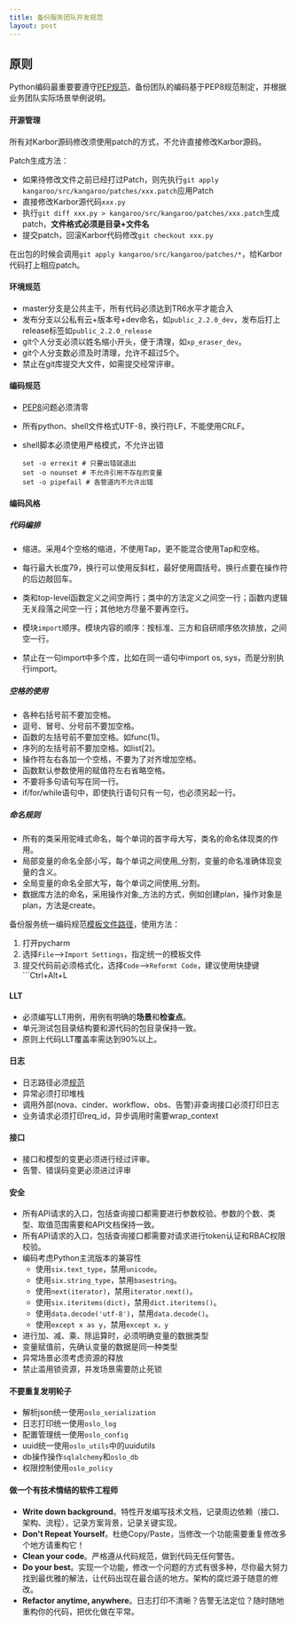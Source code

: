 ```yaml
---
title: 备份服务团队开发规范
layout: post
---
```


## 原则
Python编码最重要要遵守[PEP规范](https://www.python.org/dev/peps/pep-0008/)，备份团队的编码基于PEP8规范制定，并根据业务团队实际场景举例说明。

#### 开源管理

所有对Karbor源码修改须使用patch的方式，不允许直接修改Karbor源码。

Patch生成方法：

- 如果待修改文件之前已经打过Patch，则先执行```git apply kangaroo/src/kangaroo/patches/xxx.patch```应用Patch
- 直接修改Karbor源代码```xxx.py```
- 执行```git diff xxx.py > kangaroo/src/kangaroo/patches/xxx.patch```生成patch，**文件格式必须是目录+文件名**
- 提交patch，回滚Karbor代码修改```git checkout xxx.py```

在出包的时候会调用```git apply kangaroo/src/kangaroo/patches/*```，给Karbor代码打上相应patch。

#### 环境规范

- master分支是公共主干，所有代码必须达到TR6水平才能合入
- 发布分支以公私有云+版本号+dev命名，如```public_2.2.0_dev```，发布后打上release标签如```public_2.2.0_release```
- git个人分支必须以姓名缩小开头，便于清理，如```xp_eraser_dev```。
- git个人分支数必须及时清理，允许不超过5个。
- 禁止在git库提交大文件，如需提交经常评审。

#### 编码规范 

- [PEP8](http://www.jianshu.com/p/52f4416c267d)问题必须清零

- 所有python、shell文件格式UTF-8，换行符LF，不能使用CRLF。

- shell脚本必须使用严格模式，不允许出错

  ```shell
  set -o errexit # 只要出错就退出
  set -o nounset # 不允许引用不存在的变量
  set -o pipefail # 各管道内不允许出错
  ```

#### 编码风格

##### 代码编排

- 缩进。采用4个空格的缩进，不使用Tap，更不能混合使用Tap和空格。
- 每行最大长度79，换行可以使用反斜杠，最好使用圆括号。换行点要在操作符的后边敲回车。
- 类和top-level函数定义之间空两行；类中的方法定义之间空一行；函数内逻辑无关段落之间空一行；其他地方尽量不要再空行。

- 模块```import```顺序。模块内容的顺序：按标准、三方和自研顺序依次排放，之间空一行。
- 禁止在一句import中多个库，比如在同一语句中import os, sys，而是分别执行import。

##### 空格的使用

- 各种右括号前不要加空格。
- 逗号、冒号、分号前不要加空格。
- 函数的左括号前不要加空格。如func(1)。
- 序列的左括号前不要加空格。如list[2]。
- 操作符左右各加一个空格，不要为了对齐增加空格。
- 函数默认参数使用的赋值符左右省略空格。
- 不要将多句语句写在同一行。
- if/for/while语句中，即使执行语句只有一句，也必须另起一行。

##### 命名规则

- 所有的类采用驼峰式命名，每个单词的首字母大写，类名的命名体现类的作用。
- 局部变量的命名全部小写，每个单词之间使用_分割，变量的命名准确体现变量的含义。
- 全局变量的命名全部大写，每个单词之间使用_分割。
- 数据库方法的命名，采用操作对象_方法的方式，例如创建plan，操作对象是plan，方法是create。

备份服务统一编码规范[模板文件路径](http://code.huawei.com/csbs/dev/blob/master/tools/pycharm/csbs_standard_codestyle.jar)，使用方法：

1. 打开pycharm
2. 选择```File```-->```Import Settings```，指定统一的模板文件
3. 提交代码前必须格式化，选择```Code```-->```Reformt Code```，建议使用快捷键```Ctrl+Alt+L

#### LLT

- 必须编写LLT用例，用例有明确的**场景**和**检查点**。
- 单元测试包目录结构要和源代码的包目录保持一致。
- 原则上代码LLT覆盖率需达到90%以上。

#### 日志

- 日志路径必须[规范](日志规范)
- 异常必须打印堆栈
- 调用外部(nova、cinder、workflow、obs、告警)非查询接口必须打印日志
- 业务请求必须打印req_id，异步调用时需要wrap_context

#### 接口

- 接口和模型的变更必须进行经过评审。
- 告警、错误码变更必须进过评审

#### 安全

- 所有API请求的入口，包括查询接口都需要进行参数校验。参数的个数、类型、取值范围需要和API文档保持一致。
- 所有API请求的入口，包括查询接口都需要对请求进行token认证和RBAC权限校验。
- 编码考虑Python主流版本的兼容性
  - 使用```six.text_type```，禁用```unicode```。
  - 使用```six.string_type```，禁用```basestring```。
  - 使用```next(iterator)```，禁用```iterator.next()```。
  - 使用```six.iteritems(dict)```，禁用```dict.iteritems()```。
  - 使用```data.decode('utf-8')```，禁用```data.decode()```。
  - 使用```except x as y```，禁用```except x，y```
- 进行加、减、乘、除运算时，必须明确变量的数据类型
- 变量赋值前，先确认变量的数据是同一种类型
- 异常场景必须考虑资源的释放
- 禁止滥用锁资源，并发场景需要防止死锁

#### 不要重复发明轮子

- 解析json统一使用```oslo_serialization```
- 日志打印统一使用```oslo_log```
- 配置管理统一使用```oslo_config```
- uuid统一使用```oslo_utils```中的uuidutils
- db操作操作```sqlalchemy```和```oslo_db```
- 权限控制使用```oslo_policy```

#### 做一个有技术情结的软件工程师

- **Write down background**。特性开发编写技术文档，记录周边依赖（接口、架构、流程），记录方案背景，记录关键实现。
- **Don't Repeat Yourself**。杜绝Copy/Paste，当修改一个功能需要重复修改多个地方请重构它！
- **Clean your code**。严格遵从代码规范，做到代码无任何警告。
- **Do your best**。实现一个功能，修改一个问题的方式有很多种，尽你最大努力找到最优雅的解法，让代码出现在最合适的地方。架构的腐烂源于随意的修改。
- **Refactor anytime, anywhere**。日志打印不清晰？告警无法定位？随时随地重构你的代码，把优化做在平常。
